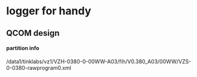 logger for handy
====

## QCOM design
#### partition info
/data1/tinklabs/vz1/VZH-0380-0-00WW-A03/fih/V0.380_A03/00WW/VZS-0-0380-rawprogram0.xml

<!--program SECTOR_SIZE_IN_BYTES="512" file_sector_offset="0" filename="" **label="logdump"** num_partition_sectors="131072" physical_partition_number="0" **size_in_KB="65536.0"** sparse="false" start_byte_hex="0x164000000" start_sector="11665408"/>

#### init.qcom.rc
device/qcom/common/rootdir/etc/init.qcom.rc
```
# Logcat dump daemon, dumps logs to logdump partition
service logdumpd /system/bin/logcat -b all -v threadtime -D -w /dev/block/bootdevice/by-name/logdump
    class core 
    writepid /dev/cpuset/system-background/tasks
    seclabel u:r:logdumpd:s0
    disabled

# Logdumpd is enabled only for userdebug non-perf build
on property:ro.logdumpd.enabled=1
    start logdumpd
```
